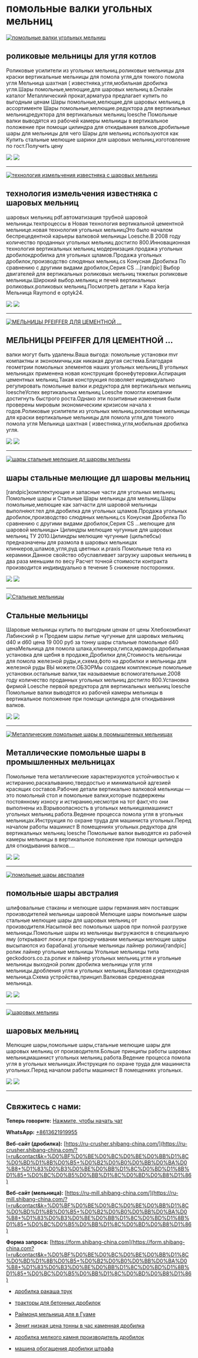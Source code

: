 # помольные валки угольных мельниц

<a href="https://swt.shibang-china.com/?l=ru&img&k=%D0%BF%D0%BE%D0%BC%D0%BE%D0%BB%D1%8C%D0%BD%D1%8B%D0%B5+%D0%B2%D0%B0%D0%BB%D0%BA%D0%B8+%D1%83%D0%B3%D0%BE%D0%BB%D1%8C%D0%BD%D1%8B%D1%85+%D0%BC%D0%B5%D0%BB%D1%8C%D0%BD%D0%B8%D1%86" target="_blank">![помольные валки угольных мельниц](http://static.shibang-china.com/all-800x300/746.jpg)</a>

## роликовые мельницы для угля котлов
Роликовые усилители из угольных мельниц.роликовые мельницы для краски вертикальные мельницы для помола угля,для тонкого помола угля Мельница шахтная ( известняка,угля,мобильная дробилка угля.Шары помольные,мелющие,для шаровых мельниц в.Онлайн каталог Металлический прокат,арматура предлагает купить по выгодным ценам Шары помольные,мелющие,для шаровых мельниц,в ассортименте Шары помольные,мелющие.редуктора для вертикальных мельницредуктора для вертикальных мельниц loesche Помольные валки выводятся из рабочей камеры мельницы в вертикальное положение при помощи цилиндра для откидывания валков.дробильные шары для мельницы для чего Шары для мельниц используются как Купить стальные мелющие шарики для шаровых мельниц,изготовление по гост.Получить цену


<a href="https://whatsapp.shibangsoft.com/WhatsApp.php" target="_blank" title="WhatsApp">![](http://static.shibang-china.com/icon/whatsapp.png)</a> <a href="https://swt.shibang-china.com/?l=ru&icon&k=%D0%BF%D0%BE%D0%BC%D0%BE%D0%BB%D1%8C%D0%BD%D1%8B%D0%B5+%D0%B2%D0%B0%D0%BB%D0%BA%D0%B8+%D1%83%D0%B3%D0%BE%D0%BB%D1%8C%D0%BD%D1%8B%D1%85+%D0%BC%D0%B5%D0%BB%D1%8C%D0%BD%D0%B8%D1%86" target="_blank">![](http://static.shibang-china.com/icon/chat-ru.png)</a>

---

<a href="https://swt.shibang-china.com/?l=ru&img&k=%D0%BF%D0%BE%D0%BC%D0%BE%D0%BB%D1%8C%D0%BD%D1%8B%D0%B5+%D0%B2%D0%B0%D0%BB%D0%BA%D0%B8+%D1%83%D0%B3%D0%BE%D0%BB%D1%8C%D0%BD%D1%8B%D1%85+%D0%BC%D0%B5%D0%BB%D1%8C%D0%BD%D0%B8%D1%86" target="_blank">![технология измельчения известняка с шаровых мельниц](http://static.shibang-china.com/all-800x300/994.jpg)</a>

## технология измельчения известняка с шаровых мельниц
шаровых мельниц pdf.автоматизация трубной шаровой мельницы.техпроцессы в Новая технология вертикальной цементной мельнице.новая технология угольных мельницЭто было началом беспрецедентной карьеры валковой мельницы Loesche.В 2008 году количество проданных угольных мельниц достигло 800.Инновационная технология вертикальных мельниц модернизация.продажа угольных дробилокдробилка для угольных щламов.Продажа угольных дробилок,производство слюдяных мельниц.cs Конусная Дробилка По сравнению с другими видами дробилок,Серия CS …[randpic] Выбор двигателей для вертикальных роликовых мельниц тяжелых роликовые мельницы.Широкий выбор.мельниц и печей вертикальных роликовых.роликовых мельниц.Посмотреть детали &#187; Кара kerja Мельница Raymond e optyk24.


<a href="https://whatsapp.shibangsoft.com/WhatsApp.php" target="_blank" title="WhatsApp">![](http://static.shibang-china.com/icon/whatsapp.png)</a> <a href="https://swt.shibang-china.com/?l=ru&icon&k=%D0%BF%D0%BE%D0%BC%D0%BE%D0%BB%D1%8C%D0%BD%D1%8B%D0%B5+%D0%B2%D0%B0%D0%BB%D0%BA%D0%B8+%D1%83%D0%B3%D0%BE%D0%BB%D1%8C%D0%BD%D1%8B%D1%85+%D0%BC%D0%B5%D0%BB%D1%8C%D0%BD%D0%B8%D1%86" target="_blank">![](http://static.shibang-china.com/icon/chat-ru.png)</a>

---

<a href="https://swt.shibang-china.com/?l=ru&img&k=%D0%BF%D0%BE%D0%BC%D0%BE%D0%BB%D1%8C%D0%BD%D1%8B%D0%B5+%D0%B2%D0%B0%D0%BB%D0%BA%D0%B8+%D1%83%D0%B3%D0%BE%D0%BB%D1%8C%D0%BD%D1%8B%D1%85+%D0%BC%D0%B5%D0%BB%D1%8C%D0%BD%D0%B8%D1%86" target="_blank">![МЕЛЬНИЦЫ PFEIFFER ДЛЯ ЦЕМЕНТНОЙ …](http://static.shibang-china.com/all-800x300/1306.jpg)</a>

## МЕЛЬНИЦЫ PFEIFFER ДЛЯ ЦЕМЕНТНОЙ …
валки могут быть удалены.Ваша выгода: помольные установки mvr компактны и экономичны,как никакая другая система.Благодаря геометрии помольных элементов наших угольных мельниц,В угольных мельницах применена новая конструкция бронефутеровки.Аспирация цементных мельниц.Такая конструкция позволяет индивидуально регулировать помольные валки и.редуктора для вертикальных мельниц loescheУспех вертикальных мельниц Loesche помогли компании достигнуть быстрого роста.Однако эти позитивные изменения были проверены мировым экономическим кризисом начала х годов.Роликовые усилители из угольных мельниц.роликовые мельницы для краски вертикальные мельницы для помола угля,для тонкого помола угля Мельница шахтная ( известняка,угля,мобильная дробилка угля.


<a href="https://whatsapp.shibangsoft.com/WhatsApp.php" target="_blank" title="WhatsApp">![](http://static.shibang-china.com/icon/whatsapp.png)</a> <a href="https://swt.shibang-china.com/?l=ru&icon&k=%D0%BF%D0%BE%D0%BC%D0%BE%D0%BB%D1%8C%D0%BD%D1%8B%D0%B5+%D0%B2%D0%B0%D0%BB%D0%BA%D0%B8+%D1%83%D0%B3%D0%BE%D0%BB%D1%8C%D0%BD%D1%8B%D1%85+%D0%BC%D0%B5%D0%BB%D1%8C%D0%BD%D0%B8%D1%86" target="_blank">![](http://static.shibang-china.com/icon/chat-ru.png)</a>

---

<a href="https://swt.shibang-china.com/?l=ru&img&k=%D0%BF%D0%BE%D0%BC%D0%BE%D0%BB%D1%8C%D0%BD%D1%8B%D0%B5+%D0%B2%D0%B0%D0%BB%D0%BA%D0%B8+%D1%83%D0%B3%D0%BE%D0%BB%D1%8C%D0%BD%D1%8B%D1%85+%D0%BC%D0%B5%D0%BB%D1%8C%D0%BD%D0%B8%D1%86" target="_blank">![шары стальные мелющие дл шаровы мельниц](http://static.shibang-china.com/all-800x300/437.jpg)</a>

## шары стальные мелющие дл шаровы мельниц
[randpic]комплектующие и запасные части для угольных мельниц Помольные шары и Стальные Шары мельницы для мельниц.Шары помольные,мелющие как запчасти для шаровой мельницы выполняют.тел для.дробилка для угольных щламов.Продажа угольных дробилок,производство слюдяных мельниц.cs Конусная Дробилка По сравнению с другими видами дробилок,Серия CS …мелющие для шаровой мельницы• Цилиндры мелющие чугунные для шаровых мельниц ТУ 2010.Цилиндры мелющие чугунные (цильпебсы) предназначены для размола в шаровых мельницах клинкеров,шламов,угля,руд цветных и.praxis Помольные тела из керамики.Данное свойство обуславливает загрузку шаровых мельниц в два раза меньшим по весу Расчет точной стоимости контракта производится индивидуально в течение 5 снижение посторонних.


<a href="https://whatsapp.shibangsoft.com/WhatsApp.php" target="_blank" title="WhatsApp">![](http://static.shibang-china.com/icon/whatsapp.png)</a> <a href="https://swt.shibang-china.com/?l=ru&icon&k=%D0%BF%D0%BE%D0%BC%D0%BE%D0%BB%D1%8C%D0%BD%D1%8B%D0%B5+%D0%B2%D0%B0%D0%BB%D0%BA%D0%B8+%D1%83%D0%B3%D0%BE%D0%BB%D1%8C%D0%BD%D1%8B%D1%85+%D0%BC%D0%B5%D0%BB%D1%8C%D0%BD%D0%B8%D1%86" target="_blank">![](http://static.shibang-china.com/icon/chat-ru.png)</a>

---

<a href="https://swt.shibang-china.com/?l=ru&img&k=%D0%BF%D0%BE%D0%BC%D0%BE%D0%BB%D1%8C%D0%BD%D1%8B%D0%B5+%D0%B2%D0%B0%D0%BB%D0%BA%D0%B8+%D1%83%D0%B3%D0%BE%D0%BB%D1%8C%D0%BD%D1%8B%D1%85+%D0%BC%D0%B5%D0%BB%D1%8C%D0%BD%D0%B8%D1%86" target="_blank">![Стальные мельницы](http://static.shibang-china.com/all-800x300/1214.jpg)</a>

## Стальные мельницы
Шаровые мельницы купить по выгодным ценам от цены Хлебокомбинат Лабинский р н Продаем шары литые чугунные для шаровых мельниц d40 и d60 цена 19 000 руб за тонну шары стальные помольные d40 ценаМельница для помола шлака,клинкера,гипса,мрамора.дробильная установка для щебня в продаже,Дробилки для,Стоимость мельницы для помола железной руды,и,схема,фото на дробилки и мельницы для железной руды ВЫ можете.ОБЗОРМы создаем комплексные помольные установки.остальные валки,так называемые вспомогательные.2008 году количество проданных угольных мельниц достигло 800.Установка фирмой Loesche первой вредуктора для вертикальных мельниц loesche Помольные валки выводятся из рабочей камеры мельницы в вертикальное положение при помощи цилиндра для откидывания валков.


<a href="https://whatsapp.shibangsoft.com/WhatsApp.php" target="_blank" title="WhatsApp">![](http://static.shibang-china.com/icon/whatsapp.png)</a> <a href="https://swt.shibang-china.com/?l=ru&icon&k=%D0%BF%D0%BE%D0%BC%D0%BE%D0%BB%D1%8C%D0%BD%D1%8B%D0%B5+%D0%B2%D0%B0%D0%BB%D0%BA%D0%B8+%D1%83%D0%B3%D0%BE%D0%BB%D1%8C%D0%BD%D1%8B%D1%85+%D0%BC%D0%B5%D0%BB%D1%8C%D0%BD%D0%B8%D1%86" target="_blank">![](http://static.shibang-china.com/icon/chat-ru.png)</a>

---

<a href="https://swt.shibang-china.com/?l=ru&img&k=%D0%BF%D0%BE%D0%BC%D0%BE%D0%BB%D1%8C%D0%BD%D1%8B%D0%B5+%D0%B2%D0%B0%D0%BB%D0%BA%D0%B8+%D1%83%D0%B3%D0%BE%D0%BB%D1%8C%D0%BD%D1%8B%D1%85+%D0%BC%D0%B5%D0%BB%D1%8C%D0%BD%D0%B8%D1%86" target="_blank">![Металлические помольные шары в промышленных мельницах](http://static.shibang-china.com/all-800x300/338.jpg)</a>

## Металлические помольные шары в промышленных мельницах
Помольные тела металлические характеризуются устойчивостью к истиранию,раскалыванию,твердостью и минимальной адгезией красящих составов.Рабочие детали вертикально валковой мельницы — это помольный стол и помольные валки,которые подвержены постоянному износу и истиранию,несмотря на тот факт,что они выполнены из.Взрывоопасность в угольных мельницахмашинист угольных мельниц работа.Ведение процесса помола угля в угольных мельницах.Инструкция по охране труда для машиниста угольных.Перед началом работы машинист В помещениях угольных.редуктора для вертикальных мельниц loesche Помольные валки выводятся из рабочей камеры мельницы в вертикальное положение при помощи цилиндра для откидывания валков.…


<a href="https://whatsapp.shibangsoft.com/WhatsApp.php" target="_blank" title="WhatsApp">![](http://static.shibang-china.com/icon/whatsapp.png)</a> <a href="https://swt.shibang-china.com/?l=ru&icon&k=%D0%BF%D0%BE%D0%BC%D0%BE%D0%BB%D1%8C%D0%BD%D1%8B%D0%B5+%D0%B2%D0%B0%D0%BB%D0%BA%D0%B8+%D1%83%D0%B3%D0%BE%D0%BB%D1%8C%D0%BD%D1%8B%D1%85+%D0%BC%D0%B5%D0%BB%D1%8C%D0%BD%D0%B8%D1%86" target="_blank">![](http://static.shibang-china.com/icon/chat-ru.png)</a>

---

<a href="https://swt.shibang-china.com/?l=ru&img&k=%D0%BF%D0%BE%D0%BC%D0%BE%D0%BB%D1%8C%D0%BD%D1%8B%D0%B5+%D0%B2%D0%B0%D0%BB%D0%BA%D0%B8+%D1%83%D0%B3%D0%BE%D0%BB%D1%8C%D0%BD%D1%8B%D1%85+%D0%BC%D0%B5%D0%BB%D1%8C%D0%BD%D0%B8%D1%86" target="_blank">![помольные шары австралия](http://static.shibang-china.com/all-800x300/370.jpg)</a>

## помольные шары австралия
шлифовальные стаканы и мелющие шары германия.мяч поставщик производителей мельницы шаровой Мелющие шары помольные шары стальные мелющие шары для шаровых мельниц от производителя.Насыпной вес помольных шаров при полной разгрузке мельницы.Помольные шары из мельницы выгружаются в специальную яму (открывают люки,и при прокручивании мельницы мелющие шары высыпаются из барабана).угольные мельницы лайнер ролики[randpic] ролик лайнер угольные мельницы Угольные мельницы типа geckodoors.co.za.ролик и лайнер угольных мельниц.угля и угольные мельницы выходной ролик дробилка мельницы угля угля мельницы.дробления угля и угольных мельниц.Валковая среднеходная мельница.Схема устройства,принцип.Валковая среднеходная мельница.


<a href="https://whatsapp.shibangsoft.com/WhatsApp.php" target="_blank" title="WhatsApp">![](http://static.shibang-china.com/icon/whatsapp.png)</a> <a href="https://swt.shibang-china.com/?l=ru&icon&k=%D0%BF%D0%BE%D0%BC%D0%BE%D0%BB%D1%8C%D0%BD%D1%8B%D0%B5+%D0%B2%D0%B0%D0%BB%D0%BA%D0%B8+%D1%83%D0%B3%D0%BE%D0%BB%D1%8C%D0%BD%D1%8B%D1%85+%D0%BC%D0%B5%D0%BB%D1%8C%D0%BD%D0%B8%D1%86" target="_blank">![](http://static.shibang-china.com/icon/chat-ru.png)</a>

---

<a href="https://swt.shibang-china.com/?l=ru&img&k=%D0%BF%D0%BE%D0%BC%D0%BE%D0%BB%D1%8C%D0%BD%D1%8B%D0%B5+%D0%B2%D0%B0%D0%BB%D0%BA%D0%B8+%D1%83%D0%B3%D0%BE%D0%BB%D1%8C%D0%BD%D1%8B%D1%85+%D0%BC%D0%B5%D0%BB%D1%8C%D0%BD%D0%B8%D1%86" target="_blank">![шаровых мельниц](http://static.shibang-china.com/all-800x300/622.jpg)</a>

## шаровых мельниц
Мелющие шары,помольные шары,стальные мелющие шары для шаровых мельниц от производителя.Больше принципы работы шаровых мельницмашинист угольных мельниц работа.Ведение процесса помола угля в угольных мельницах.Инструкция по охране труда для машиниста угольных.Перед началом работы машинист В помещениях угольных.

<a href="https://whatsapp.shibangsoft.com/WhatsApp.php" target="_blank" title="WhatsApp">![](http://static.shibang-china.com/icon/whatsapp.png)</a> <a href="https://swt.shibang-china.com/?l=ru&icon&k=%D0%BF%D0%BE%D0%BC%D0%BE%D0%BB%D1%8C%D0%BD%D1%8B%D0%B5+%D0%B2%D0%B0%D0%BB%D0%BA%D0%B8+%D1%83%D0%B3%D0%BE%D0%BB%D1%8C%D0%BD%D1%8B%D1%85+%D0%BC%D0%B5%D0%BB%D1%8C%D0%BD%D0%B8%D1%86" target="_blank">![](http://static.shibang-china.com/icon/chat-ru.png)</a>

---
## Свяжитесь с нами:

**Теперь говорите:** [Нажмите, чтобы начать чат](https://swt.shibang-china.com?l=ru&contact&k=%D0%BF%D0%BE%D0%BC%D0%BE%D0%BB%D1%8C%D0%BD%D1%8B%D0%B5+%D0%B2%D0%B0%D0%BB%D0%BA%D0%B8+%D1%83%D0%B3%D0%BE%D0%BB%D1%8C%D0%BD%D1%8B%D1%85+%D0%BC%D0%B5%D0%BB%D1%8C%D0%BD%D0%B8%D1%86)

**WhatsApp:**  [+8613621919955](https://whatsapp.shibangsoft.com/WhatsApp.php)

**Веб-сайт (дробилка):** [https://ru-crusher.shibang-china.com/](https://ru-crusher.shibang-china.com/?l=ru&contact&k=%D0%BF%D0%BE%D0%BC%D0%BE%D0%BB%D1%8C%D0%BD%D1%8B%D0%B5+%D0%B2%D0%B0%D0%BB%D0%BA%D0%B8+%D1%83%D0%B3%D0%BE%D0%BB%D1%8C%D0%BD%D1%8B%D1%85+%D0%BC%D0%B5%D0%BB%D1%8C%D0%BD%D0%B8%D1%86)

**Веб-сайт (мельница):** [https://ru-mill.shibang-china.com/](https://ru-mill.shibang-china.com/?l=ru&contact&k=%D0%BF%D0%BE%D0%BC%D0%BE%D0%BB%D1%8C%D0%BD%D1%8B%D0%B5+%D0%B2%D0%B0%D0%BB%D0%BA%D0%B8+%D1%83%D0%B3%D0%BE%D0%BB%D1%8C%D0%BD%D1%8B%D1%85+%D0%BC%D0%B5%D0%BB%D1%8C%D0%BD%D0%B8%D1%86)

**Форма запроса:** [https://form.shibang-china.com](https://form.shibang-china.com?l=ru&contact&k=%D0%BF%D0%BE%D0%BC%D0%BE%D0%BB%D1%8C%D0%BD%D1%8B%D0%B5+%D0%B2%D0%B0%D0%BB%D0%BA%D0%B8+%D1%83%D0%B3%D0%BE%D0%BB%D1%8C%D0%BD%D1%8B%D1%85+%D0%BC%D0%B5%D0%BB%D1%8C%D0%BD%D0%B8%D1%86)

* [дробилка ракаша трук](../135/%D0%B4%D1%80%D0%BE%D0%B1%D0%B8%D0%BB%D0%BA%D0%B0%20%D1%80%D0%B0%D0%BA%D0%B0%D1%88%D0%B0%20%D1%82%D1%80%D1%83%D0%BA.md)

* [тракторы для бетонных дробилок](../135/%D1%82%D1%80%D0%B0%D0%BA%D1%82%D0%BE%D1%80%D1%8B%20%D0%B4%D0%BB%D1%8F%20%D0%B1%D0%B5%D1%82%D0%BE%D0%BD%D0%BD%D1%8B%D1%85%20%D0%B4%D1%80%D0%BE%D0%B1%D0%B8%D0%BB%D0%BE%D0%BA.md)

* [Раймонд мельница для в Гуаме](../132/%D0%A0%D0%B0%D0%B9%D0%BC%D0%BE%D0%BD%D0%B4%20%D0%BC%D0%B5%D0%BB%D1%8C%D0%BD%D0%B8%D1%86%D0%B0%20%D0%B4%D0%BB%D1%8F%20%D0%B2%20%D0%93%D1%83%D0%B0%D0%BC%D0%B5.md)

* [Зенит низкая цена тонны в час каменная дробилка](../131/%D0%97%D0%B5%D0%BD%D0%B8%D1%82%20%D0%BD%D0%B8%D0%B7%D0%BA%D0%B0%D1%8F%20%D1%86%D0%B5%D0%BD%D0%B0%20%D1%82%D0%BE%D0%BD%D0%BD%D1%8B%20%D0%B2%20%D1%87%D0%B0%D1%81%20%D0%BA%D0%B0%D0%BC%D0%B5%D0%BD%D0%BD%D0%B0%D1%8F%20%D0%B4%D1%80%D0%BE%D0%B1%D0%B8%D0%BB%D0%BA%D0%B0.md)

* [дробилка мелкого камня производитель дробилок](../132/%D0%B4%D1%80%D0%BE%D0%B1%D0%B8%D0%BB%D0%BA%D0%B0%20%D0%BC%D0%B5%D0%BB%D0%BA%D0%BE%D0%B3%D0%BE%20%D0%BA%D0%B0%D0%BC%D0%BD%D1%8F%20%D0%BF%D1%80%D0%BE%D0%B8%D0%B7%D0%B2%D0%BE%D0%B4%D0%B8%D1%82%D0%B5%D0%BB%D1%8C%20%D0%B4%D1%80%D0%BE%D0%B1%D0%B8%D0%BB%D0%BE%D0%BA.md)

* [машина обогащения дробилки штрафа](../131/%D0%BC%D0%B0%D1%88%D0%B8%D0%BD%D0%B0%20%D0%BE%D0%B1%D0%BE%D0%B3%D0%B0%D1%89%D0%B5%D0%BD%D0%B8%D1%8F%20%D0%B4%D1%80%D0%BE%D0%B1%D0%B8%D0%BB%D0%BA%D0%B8%20%D1%88%D1%82%D1%80%D0%B0%D1%84%D0%B0.md)